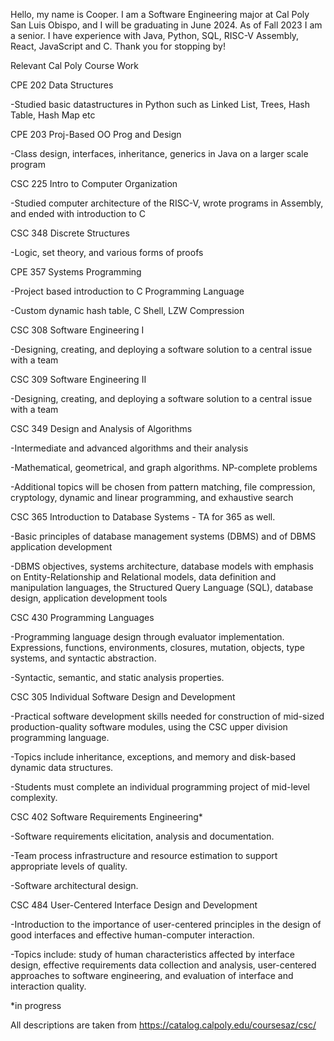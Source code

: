 Hello, my name is Cooper. I am a Software Engineering major at Cal Poly San Luis Obispo, and I will be graduating in June 2024. As of Fall 2023 I am a senior. I have experience with Java, Python, SQL, RISC-V Assembly, React, JavaScript and C. Thank you for stopping by!

Relevant Cal Poly Course Work

CPE 202 Data Structures

-Studied basic datastructures in Python such as Linked List, Trees, Hash Table, Hash Map etc

CPE 203 Proj-Based OO Prog and Design

-Class design, interfaces, inheritance, generics in Java on a larger scale program

CSC 225 Intro to Computer Organization

-Studied computer architecture of the RISC-V, wrote programs in Assembly, and ended with introduction to C

CSC 348 Discrete Structures

-Logic, set theory, and various forms of proofs

CPE 357 Systems Programming

-Project based introduction to C Programming Language

-Custom dynamic hash table, C Shell, LZW Compression

CSC 308 Software Engineering I

-Designing, creating, and deploying a software solution to a central issue with a team

CSC 309 Software Engineering II

-Designing, creating, and deploying a software solution to a central issue with a team

CSC 349 Design and Analysis of Algorithms

-Intermediate and advanced algorithms and their analysis

-Mathematical, geometrical, and graph algorithms. NP-complete problems

-Additional topics will be chosen from pattern matching, file compression, cryptology, dynamic and linear programming, and exhaustive search

CSC 365 Introduction to Database Systems - TA for 365 as well. 

-Basic principles of database management systems (DBMS) and of DBMS application development

-DBMS objectives, systems architecture, database models with emphasis on Entity-Relationship and Relational models, data definition and manipulation languages, the 
Structured Query Language (SQL), database design, application development tools

CSC 430 Programming Languages

-Programming language design through evaluator implementation. Expressions, functions, environments, closures, mutation, objects, type systems, and syntactic abstraction. 

-Syntactic, semantic, and static analysis properties.

CSC 305 Individual Software Design and Development

-Practical software development skills needed for construction of mid-sized production-quality software modules, using the CSC upper division programming language. 

-Topics include inheritance, exceptions, and memory and disk-based dynamic data structures. 

-Students must complete an individual programming project of mid-level complexity.

CSC 402 Software Requirements Engineering*

-Software requirements elicitation, analysis and documentation. 

-Team process infrastructure and resource estimation to support appropriate levels of quality.

-Software architectural design.

CSC 484 User-Centered Interface Design and Development

-Introduction to the importance of user-centered principles in the design of good interfaces and effective human-computer interaction. 

-Topics include: study of human characteristics affected by interface design, effective requirements data collection and analysis, user-centered approaches to software engineering, and evaluation of interface and interaction quality.

*in progress

All descriptions are taken from https://catalog.calpoly.edu/coursesaz/csc/
